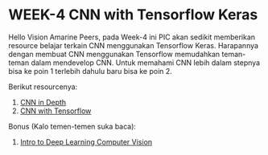 # WEEK-4 CNN with Tensorflow Keras

Hello Vision Amarine Peers, pada Week-4 ini PIC akan sedikit memberikan resource belajar terkain CNN menggunakan Tensorflow Keras. Harapannya dengan membuat CNN menggunakan Tensorflow memudahkan teman-teman dalam mendevelop CNN. Untuk memahami CNN lebih dalam stepnya bisa ke poin 1 terlebih dahulu baru bisa ke poin 2.


Berikut resourcenya:
1. [CNN in Depth](https://youtu.be/jDe5BAsT2-Y?si=k9_NuqUHHj2gaIOG)  
2. [CNN with Tensorflow](https://youtu.be/wQ8BIBpya2k?si=5FfmT5XhbbfyJnps)

Bonus (Kalo temen-temen suka baca):
1. [Intro to Deep Learning Computer Vision](https://cs231n.github.io/)